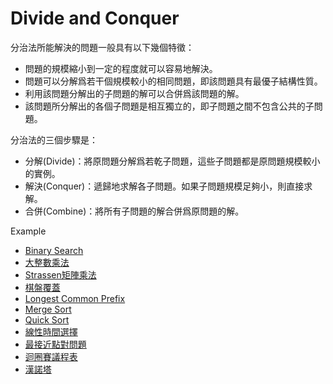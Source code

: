 # Divide and Conquer

分治法所能解決的問題一般具有以下幾個特徵：
<ul>
    <li>問題的規模縮小到一定的程度就可以容易地解決。</li>
    <li>問題可以分解爲若干個規模較小的相同問題，即該問題具有最優子結構性質。</li>
    <li>利用該問題分解出的子問題的解可以合併爲該問題的解。</li>
    <li>該問題所分解出的各個子問題是相互獨立的，即子問題之間不包含公共的子問題。</li>
</ul>


分治法的三個步驟是：
<ul>
    <li>分解(Divide)：將原問題分解爲若乾子問題，這些子問題都是原問題規模較小的實例。</li>
    <li>解決(Conquer)：遞歸地求解各子問題。如果子問題規模足夠小，則直接求解。</li>
    <li>合併(Combine)：將所有子問題的解合併爲原問題的解。</li>
</ul>

Example
<ul>
    <li><a href = "https://github.com/Eddie02582/Algorithm/blob/master/Sort/Bubble%20Sort/README.md">Binary Search</a></li>
    <li><a href = "">大整數乘法</a></li>
    <li><a href = "">Strassen矩陣乘法</a></li>
    <li><a href = "">棋盤覆蓋</a></li>
    <li><a href = "">Longest Common Prefix</a></li>  
    <li><a href = "https://github.com/Eddie02582/Algorithm/tree/master/Sort/Merge%20Sort">Merge Sort</a></li>
    <li><a href = "https://github.com/Eddie02582/Algorithm/tree/master/Sort/Quick%20Sort">Quick Sort</a></li>
    <li><a href = "">線性時間選擇</a></li>
    <li><a href = "">最接近點對問題</a></li>
    <li><a href = "">迴圈賽議程表</a></li> 
    <li><a href = "">漢諾塔</a></li>      
</ul>    


        
  
